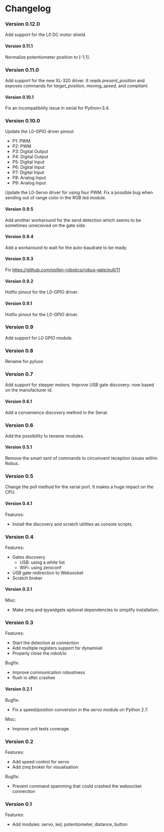 # Changelog

### Version 0.12.0

Add support for the L0 DC motor shield.

#### Version 0.11.1

Normalize potentiometer position to [-1;1].

### Version 0.11.0

Add support for the new XL-320 driver. It reads *present_position* and exposes commands for *target_position*, *moving_speed*, and *compliant*.

#### Version 0.10.1

Fix an incompatibility issue in serial for Python<3.4.

### Version 0.10.0

Update the L0-GPIO driver pinout:
* P1: PWM
* P2: PWM
* P3: Digital Output
* P4: Digital Output
* P5: Digital Input
* P6: Digital Input
* P7: Digital Input
* P8: Analog Input
* P9: Analog Input

Update the L0-Servo driver for using four PWM.
Fix a possible bug when sending out of range color in the RGB led module.

#### Version 0.9.5

Add another workaround for the send detection which seems to be sometimes unreceived on the gate side.

#### Version 0.9.4

Add a workaround to wait for the auto-baudrate to be ready.

#### Version 0.9.3

Fix https://github.com/pollen-robotics/robus-gate/pull/11

#### Version 0.9.2

Hotfix pinout for the L0-GPIO driver.

#### Version 0.9.1

Hotfix pinout for the L0-GPIO driver.

### Version 0.9

Add support for L0 GPIO module.

### Version 0.8

Rename for *pyluos*

### Version 0.7

Add support for stepper motors.
Improve USB gate discovery: now based on the manufacturer id.

#### Version 0.6.1

Add a convenience discovery method in the Serial.

### Version 0.6

Add the possibility to rename modules.

#### Version 0.5.1

Remove the smart sent of commands to circumvent reception issues within Robus.

### Version 0.5

Change the poll method for the serial port. It makes a huge impact on the CPU.

#### Version 0.4.1

Features:
* Install the discovery and scratch utilities as console scripts.

### Version 0.4

Features:
* Gates discovery
  * USB: using a white list
  * WiFi: using zeroconf
* USB gate redirection to Websocket
* Scratch broker

#### Version 0.3.1

Misc:
* Make zmq and ipywidgets optional dependencies to simplify installation.

### Version 0.3

Features:
* Start the detection at connection
* Add multiple registers support for dynamixel
* Properly close the robot/io

Bugfix:
* Improve communication robustness
* flush io after crashes

#### Version 0.2.1

Bugfix:
* Fix a speed/position conversion in the servo module on Python 2.7.

Misc:
* Improve unit tests coverage.

### Version 0.2

Features:
* Add speed control for servo
* Add zmq broker for visualisation

Bugfix:
* Prevent command spamming that could crashed the websocket connection

### Version 0.1

Features:
* Add modules: servo, led, potentiometer, distance, button
